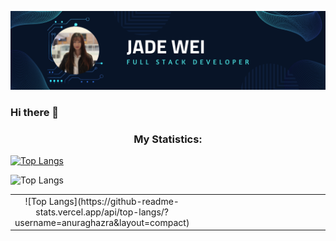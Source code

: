 ![Github Banner](https://github.com/jadew33/jadew33/blob/main/banner.png)

### Hi there 👋




<!--
**jadew33/jadew33** is a ✨ _special_ ✨ repository because its `README.md` (this file) appears on your GitHub profile.

Here are some ideas to get you started:

- 🔭 I’m currently working on ...
- 🌱 I’m currently learning ...
- 👯 I’m looking to collaborate on ...
- 🤔 I’m looking for help with ...
- 💬 Ask me about ...
- 📫 How to reach me: ...
- 😄 Pronouns: ...
- ⚡ Fun fact: ...
-->
<h3 align="center">My Statistics:</h3>

[![Top Langs](https://github-readme-stats.vercel.app/api/top-langs/?username=jadew33&layout=donut&theme=algolia)](https://github.com/anuraghazra/github-readme-stats)

![Top Langs](https://github-readme-stats.vercel.app/api/top-langs/?username=jadew33&layout=compact&theme=tokyonight)
<p align="center">
<table align="center">
<tr border="none">
<td width="50%" align="center">
![Top Langs](https://github-readme-stats.vercel.app/api/top-langs/?username=anuraghazra&layout=compact)
</td>
<td width="50%" align="center">

  
  </td>
</tr>
</table>
